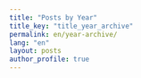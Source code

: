 ```yaml
---
title: "Posts by Year"
title_key: "title_year_archive"
permalink: en/year-archive/
lang: "en"
layout: posts
author_profile: true
---
```


